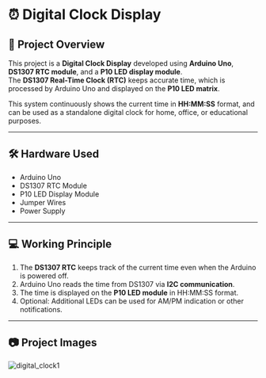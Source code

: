 # ⏰ Digital Clock Display

## 📌 Project Overview
This project is a **Digital Clock Display** developed using **Arduino Uno**, **DS1307 RTC module**, and a **P10 LED display module**.  
The **DS1307 Real-Time Clock (RTC)** keeps accurate time, which is processed by Arduino Uno and displayed on the **P10 LED matrix**.  

This system continuously shows the current time in **HH:MM:SS** format, and can be used as a standalone digital clock for home, office, or educational purposes.

---

## 🛠️ Hardware Used
- Arduino Uno  
- DS1307 RTC Module  
- P10 LED Display Module  
- Jumper Wires  
- Power Supply  

---

## 💻 Working Principle
1. The **DS1307 RTC** keeps track of the current time even when the Arduino is powered off.  
2. Arduino Uno reads the time from DS1307 via **I2C communication**.  
3. The time is displayed on the **P10 LED module** in HH:MM:SS format.  
4. Optional: Additional LEDs can be used for AM/PM indication or other notifications.  

---

## 📷 Project Images
![digital_clock1](digital.jpeg)

